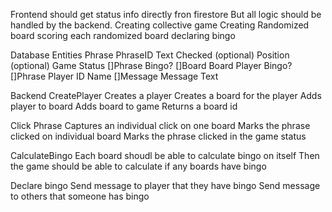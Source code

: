 Frontend should get status info directly fron firestore
But all logic should be handled by the backend. 
    Creating collective game
    Creating Randomized board
    scoring each randomized board
    declaring bingo



Database
Entities
    Phrase
        PhraseID
        Text
        Checked (optional)
        Position (optional)
    Game
        Status
            []Phrase
            Bingo?
        []Board
    Board
        Player
        Bingo?
        []Phrase
    Player
        ID
        Name
        []Message
    Message
        Text

Backend
CreatePlayer
    Creates a player
    Creates a board for the player
    Adds player to board
    Adds board to game
    Returns a board id
     
Click Phrase
    Captures an individual click on one board
        Marks the phrase clicked on individual board
        Marks the phrase clicked in the game status

CalculateBingo
    Each board shoudl be able to calculate bingo on itself
    Then the game should be able to calculate if any boards have bingo

Declare bingo
    Send message to player that they have bingo
    Send message to others that someone has bingo



